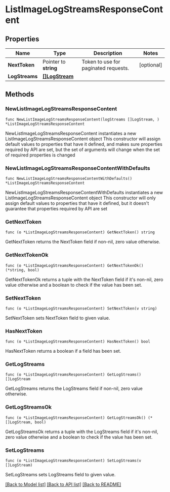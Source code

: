 # ListImageLogStreamsResponseContent

## Properties

Name | Type | Description | Notes
------------ | ------------- | ------------- | -------------
**NextToken** | Pointer to **string** | Token to use for paginated requests. | [optional] 
**LogStreams** | [**[]LogStream**](LogStream.md) |  | 

## Methods

### NewListImageLogStreamsResponseContent

`func NewListImageLogStreamsResponseContent(logStreams []LogStream, ) *ListImageLogStreamsResponseContent`

NewListImageLogStreamsResponseContent instantiates a new ListImageLogStreamsResponseContent object
This constructor will assign default values to properties that have it defined,
and makes sure properties required by API are set, but the set of arguments
will change when the set of required properties is changed

### NewListImageLogStreamsResponseContentWithDefaults

`func NewListImageLogStreamsResponseContentWithDefaults() *ListImageLogStreamsResponseContent`

NewListImageLogStreamsResponseContentWithDefaults instantiates a new ListImageLogStreamsResponseContent object
This constructor will only assign default values to properties that have it defined,
but it doesn't guarantee that properties required by API are set

### GetNextToken

`func (o *ListImageLogStreamsResponseContent) GetNextToken() string`

GetNextToken returns the NextToken field if non-nil, zero value otherwise.

### GetNextTokenOk

`func (o *ListImageLogStreamsResponseContent) GetNextTokenOk() (*string, bool)`

GetNextTokenOk returns a tuple with the NextToken field if it's non-nil, zero value otherwise
and a boolean to check if the value has been set.

### SetNextToken

`func (o *ListImageLogStreamsResponseContent) SetNextToken(v string)`

SetNextToken sets NextToken field to given value.

### HasNextToken

`func (o *ListImageLogStreamsResponseContent) HasNextToken() bool`

HasNextToken returns a boolean if a field has been set.

### GetLogStreams

`func (o *ListImageLogStreamsResponseContent) GetLogStreams() []LogStream`

GetLogStreams returns the LogStreams field if non-nil, zero value otherwise.

### GetLogStreamsOk

`func (o *ListImageLogStreamsResponseContent) GetLogStreamsOk() (*[]LogStream, bool)`

GetLogStreamsOk returns a tuple with the LogStreams field if it's non-nil, zero value otherwise
and a boolean to check if the value has been set.

### SetLogStreams

`func (o *ListImageLogStreamsResponseContent) SetLogStreams(v []LogStream)`

SetLogStreams sets LogStreams field to given value.



[[Back to Model list]](../README.md#documentation-for-models) [[Back to API list]](../README.md#documentation-for-api-endpoints) [[Back to README]](../README.md)


